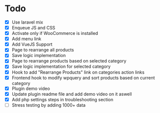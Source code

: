 # Todo

- [x] Use laravel mix
- [x] Enqueue JS and CSS
- [x] Activate only if WooCommerce is installed
- [x] Add menu link
- [x] Add VueJS Support
- [x] Page to rearrange all products
- [x] Save logic implementation
- [x] Page to rearrange products based on selected category
- [x] Save logic implementation for selected category
- [x] Hook to add "Rearrange Products" link on categories action links
- [x] Frontend hook to modify wpquery and sort products based on current category
- [x] Plugin demo video
- [x] Update plugin readme file and add demo video on it aswell
- [x] Add php settings steps in troubleshooting section
- [ ] Stress testing by adding 1000+ data
